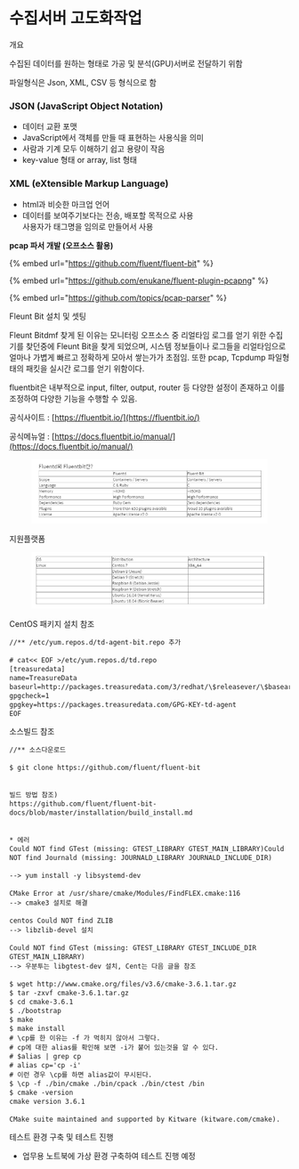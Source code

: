# 수집서버 고도화작업



개요

수집된 데이터를 원하는 형태로 가공 및 분석(GPU)서버로 전달하기 위함

파일형식은 Json, XML, CSV 등 형식으로 함



### JSON (JavaScript Object Notation) <a href="#json-javascript-object-notation" id="json-javascript-object-notation"></a>

* 데이터 교환 포맷
* JavaScript에서 객체를 만들 때 표현하는 사용식을 의미
* 사람과 기계 모두 이해하기 쉽고 용량이 작음
* key-value 형태 or array, list 형태

### XML (eXtensible Markup Language) <a href="#xml-extensible-markup-language" id="xml-extensible-markup-language"></a>

* html과 비슷한 마크업 언어
* 데이터를 보여주기보다는 전송, 배포할 목적으로 사용\
  사용자가 태그명을 임의로 만들어서 사용



**pcap 파서 개발 (오프소스 활용)**

{% embed url="https://github.com/fluent/fluent-bit" %}

{% embed url="https://github.com/enukane/fluent-plugin-pcapng" %}

{% embed url="https://github.com/topics/pcap-parser" %}



Fleunt Bit 설치 및 셋팅

Fleunt Bitdmf 찾게 된 이유는 모니터링 오프소스 중 리얼타임 로그를 얻기 위한 수집기를 찾던중에 Fleunt Bit을 찾게 되었으며, 시스템 정보들이나 로그들을 리얼타임으로 얼마나 가볍게 빠르고 정확하게 모아서 쌓는가가 초점임. 또한 pcap, Tcpdump 파일형태의 패킷을 실시간 로그를 얻기 위함이다.

fluentbit은 내부적으로 input, filter, output, router 등 다양한 설정이 존재하고 이를 조정하여 다양한 기능을 수행할 수 있음.



공식사이트 : [https://fluentbit.io/](https://fluentbit.io/)

공식메뉴얼 : [https://docs.fluentbit.io/manual/](https://docs.fluentbit.io/manual/)



<figure><img src="../../.gitbook/assets/image.png" alt=""><figcaption></figcaption></figure>

지원플랫폼

<figure><img src="../../.gitbook/assets/image (2).png" alt=""><figcaption></figcaption></figure>

CentOS 패키지 설치 참조

```
//** /etc/yum.repos.d/td-agent-bit.repo 추가

# cat<< EOF >/etc/yum.repos.d/td.repo
[treasuredata]
name=TreasureData
baseurl=http://packages.treasuredata.com/3/redhat/\$releasever/\$basearch
gpgcheck=1
gpgkey=https://packages.treasuredata.com/GPG-KEY-td-agent
EOF
```

소스빌드 참조

```
//** 소스다운로드

$ git clone https://github.com/fluent/fluent-bit


빌드 방법 참조)
https://github.com/fluent/fluent-bit-docs/blob/master/installation/build_install.md


* 에러
Could NOT find GTest (missing: GTEST_LIBRARY GTEST_MAIN_LIBRARY)Could NOT find Journald (missing: JOURNALD_LIBRARY JOURNALD_INCLUDE_DIR)
 
--> yum install -y libsystemd-dev 

CMake Error at /usr/share/cmake/Modules/FindFLEX.cmake:116
--> cmake3 설치로 해결

centos Could NOT find ZLIB
--> libzlib-devel 설치

Could NOT find GTest (missing: GTEST_LIBRARY GTEST_INCLUDE_DIR GTEST_MAIN_LIBRARY)
--> 우분투는 libgtest-dev 설치, Cent는 다음 글을 참조

$ wget http://www.cmake.org/files/v3.6/cmake-3.6.1.tar.gz
$ tar -zxvf cmake-3.6.1.tar.gz
$ cd cmake-3.6.1
$ ./bootstrap
$ make
$ make install
# \cp를 한 이유는 -f 가 먹히지 않아서 그렇다.
# cp에 대한 alias를 확인해 보면 -i가 붙어 있는것을 알 수 있다.
# $alias | grep cp
# alias cp='cp -i'
# 이런 경우 \cp를 하면 alias값이 무시된다.
$ \cp -f ./bin/cmake ./bin/cpack ./bin/ctest /bin
$ cmake -version
cmake version 3.6.1

CMake suite maintained and supported by Kitware (kitware.com/cmake).
```





테스트 환경 구축 및 테스트 진행

* 업무용 노트북에 가상 환경 구축하여 테스트 진행 예정

